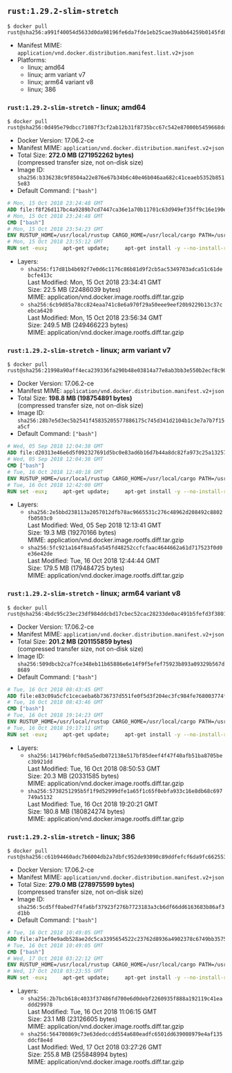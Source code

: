## `rust:1.29.2-slim-stretch`

```console
$ docker pull rust@sha256:a991f40054d5633d0da98196fe6da7fde1eb25cae39abb64259b0145fd80e04a
```

-	Manifest MIME: `application/vnd.docker.distribution.manifest.list.v2+json`
-	Platforms:
	-	linux; amd64
	-	linux; arm variant v7
	-	linux; arm64 variant v8
	-	linux; 386

### `rust:1.29.2-slim-stretch` - linux; amd64

```console
$ docker pull rust@sha256:0d495e79dbcc71087f3cf2ab12b31f8735bcc67c542e87000b5459668dd49efc
```

-	Docker Version: 17.06.2-ce
-	Manifest MIME: `application/vnd.docker.distribution.manifest.v2+json`
-	Total Size: **272.0 MB (271952262 bytes)**  
	(compressed transfer size, not on-disk size)
-	Image ID: `sha256:b336238c9f8504a22e876e67b34b6c40e46b046aa682c41ceaeb5352b8515e83`
-	Default Command: `["bash"]`

```dockerfile
# Mon, 15 Oct 2018 23:24:48 GMT
ADD file:f8f26d117bc4a9289b7cd7447ca36e1a70b11701c63d949ef35ff9c16e190e50 in / 
# Mon, 15 Oct 2018 23:24:48 GMT
CMD ["bash"]
# Mon, 15 Oct 2018 23:54:23 GMT
ENV RUSTUP_HOME=/usr/local/rustup CARGO_HOME=/usr/local/cargo PATH=/usr/local/cargo/bin:/usr/local/sbin:/usr/local/bin:/usr/sbin:/usr/bin:/sbin:/bin RUST_VERSION=1.29.2
# Mon, 15 Oct 2018 23:55:12 GMT
RUN set -eux;     apt-get update;     apt-get install -y --no-install-recommends         ca-certificates         gcc         libc6-dev         wget         ;     dpkgArch="$(dpkg --print-architecture)";     case "${dpkgArch##*-}" in         amd64) rustArch='x86_64-unknown-linux-gnu'; rustupSha256='0077ff9c19f722e2be202698c037413099e1188c0c233c12a2297bf18e9ff6e7' ;;         armhf) rustArch='armv7-unknown-linux-gnueabihf'; rustupSha256='f139e5be4ea2db7ff151c122f5d24af3c587c4fc74a7414e262cb34403278ad3' ;;         arm64) rustArch='aarch64-unknown-linux-gnu'; rustupSha256='c7d5471e71a315134e7499af75eb177d1f574858f1c6b8e61b436702d671a4e2' ;;         i386) rustArch='i686-unknown-linux-gnu'; rustupSha256='909ce4e2d0c9bf60ba5a85426c38cceb5ae77979ab2b1e354e76b9851b5ec5ed' ;;         *) echo >&2 "unsupported architecture: ${dpkgArch}"; exit 1 ;;     esac;     url="https://static.rust-lang.org/rustup/archive/1.14.0/${rustArch}/rustup-init";     wget "$url";     echo "${rustupSha256} *rustup-init" | sha256sum -c -;     chmod +x rustup-init;     ./rustup-init -y --no-modify-path --default-toolchain $RUST_VERSION;     rm rustup-init;     chmod -R a+w $RUSTUP_HOME $CARGO_HOME;     rustup --version;     cargo --version;     rustc --version;     apt-get remove -y --auto-remove         wget         ;     rm -rf /var/lib/apt/lists/*;
```

-	Layers:
	-	`sha256:f17d81b4b692f7e0d6c1176c86b81d9f2cb5ac5349703adca51c61debcfe413c`  
		Last Modified: Mon, 15 Oct 2018 23:34:41 GMT  
		Size: 22.5 MB (22486039 bytes)  
		MIME: application/vnd.docker.image.rootfs.diff.tar.gzip
	-	`sha256:6cb9d85a78cc824eaa741c8e6a970f29a50eee9eef20b9229b13c37cebca6420`  
		Last Modified: Mon, 15 Oct 2018 23:56:34 GMT  
		Size: 249.5 MB (249466223 bytes)  
		MIME: application/vnd.docker.image.rootfs.diff.tar.gzip

### `rust:1.29.2-slim-stretch` - linux; arm variant v7

```console
$ docker pull rust@sha256:21998a90aff4eca239336fa290b48e03814a77e8ab3bb3e550b2ecf8c9044251
```

-	Docker Version: 17.06.2-ce
-	Manifest MIME: `application/vnd.docker.distribution.manifest.v2+json`
-	Total Size: **198.8 MB (198754891 bytes)**  
	(compressed transfer size, not on-disk size)
-	Image ID: `sha256:28b7e5d3ec5b2541f45835205577886175c745d341d2104b1c3e7a7b7f15a5cf`
-	Default Command: `["bash"]`

```dockerfile
# Wed, 05 Sep 2018 12:04:38 GMT
ADD file:d20313e46e6d5f092327691d5bc0e83ad6b16d7b44a8dc82fa973c25a13257e7 in / 
# Wed, 05 Sep 2018 12:04:38 GMT
CMD ["bash"]
# Tue, 16 Oct 2018 12:40:18 GMT
ENV RUSTUP_HOME=/usr/local/rustup CARGO_HOME=/usr/local/cargo PATH=/usr/local/cargo/bin:/usr/local/sbin:/usr/local/bin:/usr/sbin:/usr/bin:/sbin:/bin RUST_VERSION=1.29.2
# Tue, 16 Oct 2018 12:42:00 GMT
RUN set -eux;     apt-get update;     apt-get install -y --no-install-recommends         ca-certificates         gcc         libc6-dev         wget         ;     dpkgArch="$(dpkg --print-architecture)";     case "${dpkgArch##*-}" in         amd64) rustArch='x86_64-unknown-linux-gnu'; rustupSha256='0077ff9c19f722e2be202698c037413099e1188c0c233c12a2297bf18e9ff6e7' ;;         armhf) rustArch='armv7-unknown-linux-gnueabihf'; rustupSha256='f139e5be4ea2db7ff151c122f5d24af3c587c4fc74a7414e262cb34403278ad3' ;;         arm64) rustArch='aarch64-unknown-linux-gnu'; rustupSha256='c7d5471e71a315134e7499af75eb177d1f574858f1c6b8e61b436702d671a4e2' ;;         i386) rustArch='i686-unknown-linux-gnu'; rustupSha256='909ce4e2d0c9bf60ba5a85426c38cceb5ae77979ab2b1e354e76b9851b5ec5ed' ;;         *) echo >&2 "unsupported architecture: ${dpkgArch}"; exit 1 ;;     esac;     url="https://static.rust-lang.org/rustup/archive/1.14.0/${rustArch}/rustup-init";     wget "$url";     echo "${rustupSha256} *rustup-init" | sha256sum -c -;     chmod +x rustup-init;     ./rustup-init -y --no-modify-path --default-toolchain $RUST_VERSION;     rm rustup-init;     chmod -R a+w $RUSTUP_HOME $CARGO_HOME;     rustup --version;     cargo --version;     rustc --version;     apt-get remove -y --auto-remove         wget         ;     rm -rf /var/lib/apt/lists/*;
```

-	Layers:
	-	`sha256:2e5bbd238113a2057012dfb78ac9665531c276c48962d208492c8802fb0503c0`  
		Last Modified: Wed, 05 Sep 2018 12:13:41 GMT  
		Size: 19.3 MB (19270166 bytes)  
		MIME: application/vnd.docker.image.rootfs.diff.tar.gzip
	-	`sha256:5fc921a164f8aa5fa545fd48252ccfcfaac4644662a61d717523f0d0e36e42de`  
		Last Modified: Tue, 16 Oct 2018 12:44:44 GMT  
		Size: 179.5 MB (179484725 bytes)  
		MIME: application/vnd.docker.image.rootfs.diff.tar.gzip

### `rust:1.29.2-slim-stretch` - linux; arm64 variant v8

```console
$ docker pull rust@sha256:4bdc95c23ec23df984ddcbd17cbec52cac28233de0ac491b5fefd3f38018ab8d
```

-	Docker Version: 17.06.2-ce
-	Manifest MIME: `application/vnd.docker.distribution.manifest.v2+json`
-	Total Size: **201.2 MB (201155859 bytes)**  
	(compressed transfer size, not on-disk size)
-	Image ID: `sha256:509dbcb2ca7fce348eb11b65886e6e14f9f5efef75923b893a09329b567d8689`
-	Default Command: `["bash"]`

```dockerfile
# Tue, 16 Oct 2018 08:43:45 GMT
ADD file:e83c09a5cfc1cecaeba6b736737d551fe0f5d3f204ec3fc984fe768003774f81 in / 
# Tue, 16 Oct 2018 08:43:46 GMT
CMD ["bash"]
# Tue, 16 Oct 2018 19:14:23 GMT
ENV RUSTUP_HOME=/usr/local/rustup CARGO_HOME=/usr/local/cargo PATH=/usr/local/cargo/bin:/usr/local/sbin:/usr/local/bin:/usr/sbin:/usr/bin:/sbin:/bin RUST_VERSION=1.29.2
# Tue, 16 Oct 2018 19:17:11 GMT
RUN set -eux;     apt-get update;     apt-get install -y --no-install-recommends         ca-certificates         gcc         libc6-dev         wget         ;     dpkgArch="$(dpkg --print-architecture)";     case "${dpkgArch##*-}" in         amd64) rustArch='x86_64-unknown-linux-gnu'; rustupSha256='0077ff9c19f722e2be202698c037413099e1188c0c233c12a2297bf18e9ff6e7' ;;         armhf) rustArch='armv7-unknown-linux-gnueabihf'; rustupSha256='f139e5be4ea2db7ff151c122f5d24af3c587c4fc74a7414e262cb34403278ad3' ;;         arm64) rustArch='aarch64-unknown-linux-gnu'; rustupSha256='c7d5471e71a315134e7499af75eb177d1f574858f1c6b8e61b436702d671a4e2' ;;         i386) rustArch='i686-unknown-linux-gnu'; rustupSha256='909ce4e2d0c9bf60ba5a85426c38cceb5ae77979ab2b1e354e76b9851b5ec5ed' ;;         *) echo >&2 "unsupported architecture: ${dpkgArch}"; exit 1 ;;     esac;     url="https://static.rust-lang.org/rustup/archive/1.14.0/${rustArch}/rustup-init";     wget "$url";     echo "${rustupSha256} *rustup-init" | sha256sum -c -;     chmod +x rustup-init;     ./rustup-init -y --no-modify-path --default-toolchain $RUST_VERSION;     rm rustup-init;     chmod -R a+w $RUSTUP_HOME $CARGO_HOME;     rustup --version;     cargo --version;     rustc --version;     apt-get remove -y --auto-remove         wget         ;     rm -rf /var/lib/apt/lists/*;
```

-	Layers:
	-	`sha256:141796bfcf0d5a5edb072138e517bf85deef4f47f40afb51ba8705bec3b921dd`  
		Last Modified: Tue, 16 Oct 2018 08:50:53 GMT  
		Size: 20.3 MB (20331585 bytes)  
		MIME: application/vnd.docker.image.rootfs.diff.tar.gzip
	-	`sha256:5738251295b5f1f9d52999dfe1a65f1c65f0ebfa933c16e8db68c697749a5132`  
		Last Modified: Tue, 16 Oct 2018 19:20:21 GMT  
		Size: 180.8 MB (180824274 bytes)  
		MIME: application/vnd.docker.image.rootfs.diff.tar.gzip

### `rust:1.29.2-slim-stretch` - linux; 386

```console
$ docker pull rust@sha256:c61b94460adc7b6004db2a7dbfc952de93090c89ddfefcf6da9fc662553c1312
```

-	Docker Version: 17.06.2-ce
-	Manifest MIME: `application/vnd.docker.distribution.manifest.v2+json`
-	Total Size: **279.0 MB (278975599 bytes)**  
	(compressed transfer size, not on-disk size)
-	Image ID: `sha256:5cd5ff0abed7f4fa6bf37923f276b7723183a3cb6df66dd6163683b86af3d1bb`
-	Default Command: `["bash"]`

```dockerfile
# Tue, 16 Oct 2018 10:49:05 GMT
ADD file:a71ef0e9adb528ae2dc5ca3395654522c23762d8936a4902378c6749bb357582 in / 
# Tue, 16 Oct 2018 10:49:05 GMT
CMD ["bash"]
# Wed, 17 Oct 2018 03:22:12 GMT
ENV RUSTUP_HOME=/usr/local/rustup CARGO_HOME=/usr/local/cargo PATH=/usr/local/cargo/bin:/usr/local/sbin:/usr/local/bin:/usr/sbin:/usr/bin:/sbin:/bin RUST_VERSION=1.29.2
# Wed, 17 Oct 2018 03:23:55 GMT
RUN set -eux;     apt-get update;     apt-get install -y --no-install-recommends         ca-certificates         gcc         libc6-dev         wget         ;     dpkgArch="$(dpkg --print-architecture)";     case "${dpkgArch##*-}" in         amd64) rustArch='x86_64-unknown-linux-gnu'; rustupSha256='0077ff9c19f722e2be202698c037413099e1188c0c233c12a2297bf18e9ff6e7' ;;         armhf) rustArch='armv7-unknown-linux-gnueabihf'; rustupSha256='f139e5be4ea2db7ff151c122f5d24af3c587c4fc74a7414e262cb34403278ad3' ;;         arm64) rustArch='aarch64-unknown-linux-gnu'; rustupSha256='c7d5471e71a315134e7499af75eb177d1f574858f1c6b8e61b436702d671a4e2' ;;         i386) rustArch='i686-unknown-linux-gnu'; rustupSha256='909ce4e2d0c9bf60ba5a85426c38cceb5ae77979ab2b1e354e76b9851b5ec5ed' ;;         *) echo >&2 "unsupported architecture: ${dpkgArch}"; exit 1 ;;     esac;     url="https://static.rust-lang.org/rustup/archive/1.14.0/${rustArch}/rustup-init";     wget "$url";     echo "${rustupSha256} *rustup-init" | sha256sum -c -;     chmod +x rustup-init;     ./rustup-init -y --no-modify-path --default-toolchain $RUST_VERSION;     rm rustup-init;     chmod -R a+w $RUSTUP_HOME $CARGO_HOME;     rustup --version;     cargo --version;     rustc --version;     apt-get remove -y --auto-remove         wget         ;     rm -rf /var/lib/apt/lists/*;
```

-	Layers:
	-	`sha256:2b7bcb618c4033f37486fd700e6d0debf2260935f888a192119c41eaddd29978`  
		Last Modified: Tue, 16 Oct 2018 11:06:15 GMT  
		Size: 23.1 MB (23126605 bytes)  
		MIME: application/vnd.docker.image.rootfs.diff.tar.gzip
	-	`sha256:564700869c73e63dedccdd554a680eadfc6501dd639008979e4af135ddcf8e4d`  
		Last Modified: Wed, 17 Oct 2018 03:27:26 GMT  
		Size: 255.8 MB (255848994 bytes)  
		MIME: application/vnd.docker.image.rootfs.diff.tar.gzip
